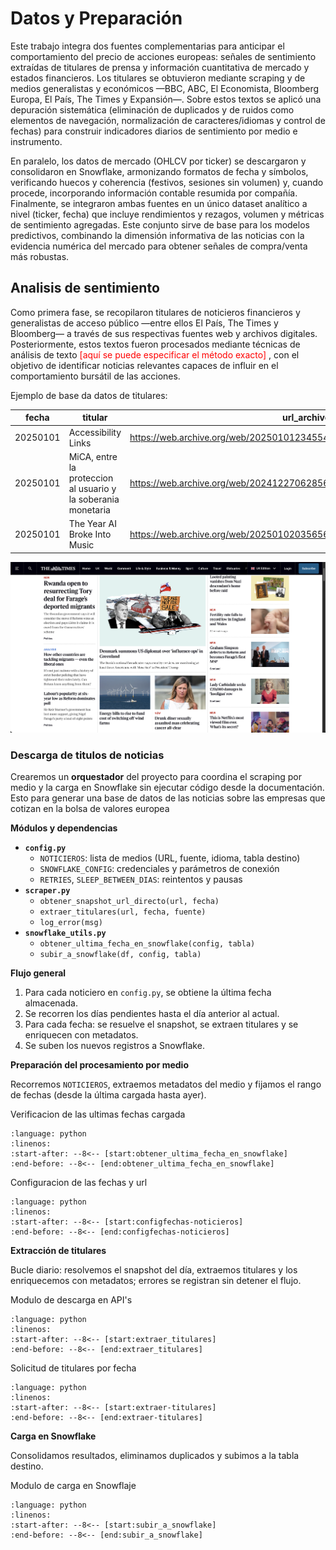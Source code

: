 # Datos y Preparación

Este trabajo integra dos fuentes complementarias para anticipar el comportamiento del precio de acciones europeas: señales de sentimiento extraídas de titulares de prensa y información cuantitativa de mercado y estados financieros. Los titulares se obtuvieron mediante scraping y de medios generalistas y económicos —BBC, ABC, El Economista, Bloomberg Europa, El País, The Times y Expansión—. Sobre estos textos se aplicó una depuración sistemática (eliminación de duplicados y de ruidos como elementos de navegación, normalización de caracteres/idiomas y control de fechas) para construir indicadores diarios de sentimiento por medio e instrumento.

En paralelo, los datos de mercado (OHLCV por ticker) se descargaron y consolidaron en Snowflake, armonizando formatos de fecha y símbolos, verificando huecos y coherencia (festivos, sesiones sin volumen) y, cuando procede, incorporando información contable resumida por compañía. Finalmente, se integraron ambas fuentes en un único dataset analítico a nivel (ticker, fecha) que incluye rendimientos y rezagos, volumen y métricas de sentimiento agregadas. Este conjunto sirve de base para los modelos predictivos, combinando la dimensión informativa de las noticias con la evidencia numérica del mercado para obtener señales de compra/venta más robustas.

## Analisis de sentimiento

Como primera fase, se recopilaron titulares de noticieros financieros y generalistas de acceso público —entre ellos El País, The Times y Bloomberg— a través de sus respectivas fuentes web y archivos digitales. Posteriormente, estos textos fueron procesados mediante técnicas de análisis de texto <span style="color:red">[aquí se puede especificar el método exacto]</span> , con el objetivo de identificar noticias relevantes capaces de influir en el comportamiento bursátil de las acciones.

Ejemplo de base da datos de titulares:

| fecha    | titular                               | url_archivo                                                                                       |
|----------|----------------------------------------|----------------------------------------------------------------------------------------------------|
| 20250101 | Accessibility Links                    | https://web.archive.org/web/20250101234554/https://www.thetimes.com/                               |
| 20250101 | MiCA, entre la proteccion al usuario y la soberania monetaria  | https://web.archive.org/web/20241227062856/https://elpais.com/economia/    |
| 20250101 | The Year AI Broke Into Music           | https://web.archive.org/web/20250102035656/https://www.bloomberg.com/europe                        |

![Noticia times](../../Imagenes/thetimes.png)

### Descarga de titulos de noticias

Crearemos un **orquestador** del proyecto para coordina el scraping por medio y la carga en Snowflake sin ejecutar código desde la documentación. Esto para generar una base de datos de las noticias sobre las empresas que cotizan en la bolsa de valores europea

**Módulos y dependencias**

- **`config.py`**
  - `NOTICIEROS`: lista de medios (URL, fuente, idioma, tabla destino)
  - `SNOWFLAKE_CONFIG`: credenciales y parámetros de conexión
  - `RETRIES`, `SLEEP_BETWEEN_DIAS`: reintentos y pausas
- **`scraper.py`**
  - `obtener_snapshot_url_directo(url, fecha)`
  - `extraer_titulares(url, fecha, fuente)`
  - `log_error(msg)`
- **`snowflake_utils.py`**
  - `obtener_ultima_fecha_en_snowflake(config, tabla)`
  - `subir_a_snowflake(df, config, tabla)`

**Flujo general**

1. Para cada noticiero en `config.py`, se obtiene la última fecha almacenada.  
2. Se recorren los días pendientes hasta el día anterior al actual.  
3. Para cada fecha: se resuelve el snapshot, se extraen titulares y se enriquecen con metadatos.  
4. Se suben los nuevos registros a Snowflake.

**Preparación del procesamiento por medio**

Recorremos `NOTICIEROS`, extraemos metadatos del medio y fijamos el rango de fechas (desde la última cargada hasta ayer).

Verificacion de las ultimas fechas cargada
```{literalinclude} ../../scraper.py
:language: python
:linenos:
:start-after: --8<-- [start:obtener_ultima_fecha_en_snowflake]
:end-before: --8<-- [end:obtener_ultima_fecha_en_snowflake]
```

Configuracion de las fechas y url
```{literalinclude} ../../main.py
:language: python
:linenos:
:start-after: --8<-- [start:configfechas-noticieros]
:end-before: --8<-- [end:configfechas-noticieros]
```

**Extracción de titulares**

Bucle diario: resolvemos el snapshot del día, extraemos titulares y los enriquecemos con metadatos; errores se registran sin detener el flujo.

Modulo de descarga en API's
```{literalinclude} ../../scraper.py
:language: python
:linenos:
:start-after: --8<-- [start:extraer_titulares]
:end-before: --8<-- [end:extraer_titulares]
```

Solicitud de titulares por fecha
```{literalinclude} ../../main.py
:language: python
:linenos:
:start-after: --8<-- [start:extraer-titulares]
:end-before: --8<-- [end:extraer-titulares]
```

**Carga en Snowflake**

Consolidamos resultados, eliminamos duplicados y subimos a la tabla destino.

Modulo de carga en Snowflaje

```{literalinclude} ../../snowflake_utils.py
:language: python
:linenos:
:start-after: --8<-- [start:subir_a_snowflake]
:end-before: --8<-- [end:subir_a_snowflake]
```